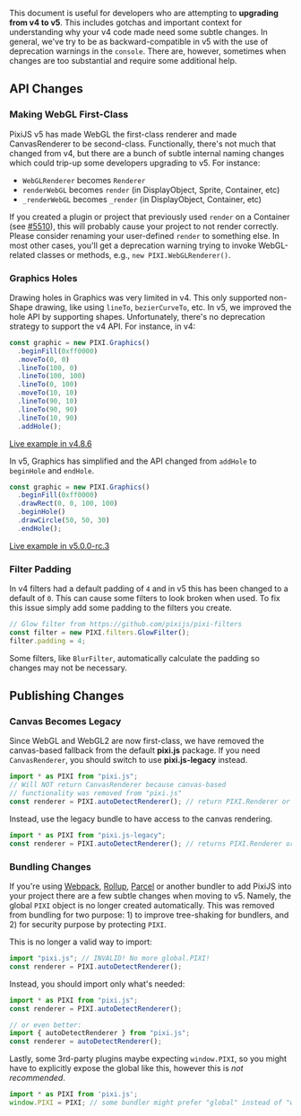This document is useful for developers who are attempting to **upgrading from v4 to v5**. This includes gotchas and important context for understanding why your v4 code made need some subtle changes. In general, we've try to be as backward-compatible in v5 with the use of deprecation warnings in the `console`. There are, however, sometimes when changes are too substantial and require some additional help.

## API Changes

### Making WebGL First-Class

PixiJS v5 has made WebGL the first-class renderer and made CanvasRenderer to be second-class. Functionally, there's not much that changed from v4, but there are a bunch of subtle internal naming changes which could trip-up some developers upgrading to v5. For instance:

* `WebGLRenderer` becomes `Renderer`
* `renderWebGL` becomes `render` (in DisplayObject, Sprite, Container, etc)
* `_renderWebGL` becomes `_render` (in DisplayObject, Container, etc)

If you created a plugin or project that previously used `render` on a Container (see [#5510](https://github.com/pixijs/pixi.js/issues/5510)), this will probably cause your project to not render correctly. Please consider renaming your user-defined `render` to something else. In most other cases, you'll get a deprecation warning trying to invoke WebGL-related classes or methods, e.g., `new PIXI.WebGLRenderer()`.

### Graphics Holes

Drawing holes in Graphics was very limited in v4. This only supported non-Shape drawing, like using `lineTo`, `bezierCurveTo`, etc. In v5, we improved the hole API by supporting shapes. Unfortunately, there's no deprecation strategy to support the v4 API. For instance, in v4:

```js
const graphic = new PIXI.Graphics()
  .beginFill(0xff0000)
  .moveTo(0, 0)
  .lineTo(100, 0)
  .lineTo(100, 100)
  .lineTo(0, 100)
  .moveTo(10, 10)
  .lineTo(90, 10)
  .lineTo(90, 90)
  .lineTo(10, 90)
  .addHole();
```
[Live example in v4.8.6](https://pixiplayground.com/#/edit/i8LAwMn4s1oFkx2_fPt3F)

In v5, Graphics has simplified and the API changed from `addHole` to `beginHole` and `endHole`. 

```js
const graphic = new PIXI.Graphics()
  .beginFill(0xff0000)
  .drawRect(0, 0, 100, 100)
  .beginHole()
  .drawCircle(50, 50, 30)
  .endHole();
```
[Live example in v5.0.0-rc.3](https://pixiplayground.com/#/edit/TOj~yOoDPXJ2IuULzdnq8)

### Filter Padding

In v4 filters had a default padding of `4` and in v5 this has been changed to a default of `0`. This can cause some filters to look broken when used. To fix this issue simply add some padding to the filters you create. 

```js
// Glow filter from https://github.com/pixijs/pixi-filters
const filter = new PIXI.filters.GlowFilter(); 
filter.padding = 4;
```

Some filters, like `BlurFilter`, automatically calculate the padding so changes may not be necessary.

## Publishing Changes

### Canvas Becomes Legacy

Since WebGL and WebGL2 are now first-class, we have removed the canvas-based fallback from the default **pixi.js** package. If you need `CanvasRenderer`, you should switch to use **pixi.js-legacy** instead.

```js
import * as PIXI from "pixi.js";
// Will NOT return CanvasRenderer because canvas-based
// functionality was removed from "pixi.js"
const renderer = PIXI.autoDetectRenderer(); // return PIXI.Renderer or throws error
```

Instead, use the legacy bundle to have access to the canvas rendering.

```js
import * as PIXI from "pixi.js-legacy";
const renderer = PIXI.autoDetectRenderer(); // returns PIXI.Renderer or PIXI.CanvasRenderer
```

### Bundling Changes

If you're using [Webpack](https://webpack.js.org/), [Rollup](https://rollupjs.org/), [Parcel](https://parceljs.org) or another bundler to add PixiJS into your project there are a few subtle changes when moving to v5. Namely, the global `PIXI` object is no longer created automatically. This was removed from bundling for two purpose: 1) to improve tree-shaking for bundlers, and 2) for security purpose by protecting `PIXI`.

This is no longer a valid way to import:

```js
import "pixi.js"; // INVALID! No more global.PIXI!
const renderer = PIXI.autoDetectRenderer();
```

Instead, you should import only what's needed:

```js
import * as PIXI from "pixi.js";
const renderer = PIXI.autoDetectRenderer();

// or even better:
import { autoDetectRenderer } from "pixi.js";
const renderer = autoDetectRenderer();
```

Lastly, some 3rd-party plugins maybe expecting `window.PIXI`, so you might have to explicitly expose the global like this, however this is _not recommended_.

```js
import * as PIXI from 'pixi.js';
window.PIXI = PIXI; // some bundler might prefer "global" instead of "window"
```